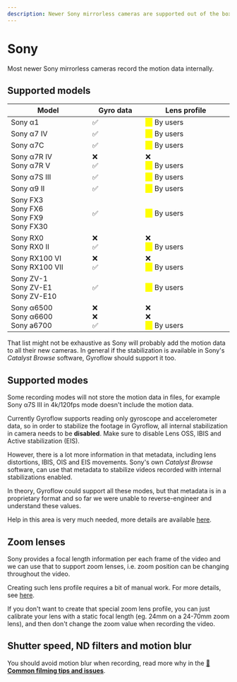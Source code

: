 ```yaml
---
description: Newer Sony mirrorless cameras are supported out of the box.
---
```


# Sony

Most newer Sony mirrorless cameras record the motion data internally.

## Supported models

<table><thead><tr><th width="289">Model</th><th width="174">Gyro data</th><th width="320">Lens profile</th></tr></thead><tbody><tr><td>Sony α1</td><td>✅</td><td><mark style="color:yellow;">⚠️</mark> By users</td></tr><tr><td>Sony α7 IV</td><td>✅</td><td><mark style="color:yellow;">⚠️</mark> By users</td></tr><tr><td>Sony α7C</td><td>✅</td><td><mark style="color:yellow;">⚠️</mark> By users</td></tr><tr><td>Sony α7R IV<br>Sony α7R V</td><td>❌<br>✅</td><td>❌<br><mark style="color:yellow;">⚠️</mark> By users</td></tr><tr><td>Sony α7S III</td><td>✅</td><td><mark style="color:yellow;">⚠️</mark> By users</td></tr><tr><td>Sony α9 II</td><td>✅</td><td><mark style="color:yellow;">⚠️</mark> By users</td></tr><tr><td>Sony FX3<br>Sony FX6<br>Sony FX9<br>Sony FX30</td><td>✅</td><td><mark style="color:yellow;">⚠️</mark> By users</td></tr><tr><td>Sony RX0<br>Sony RX0 II</td><td>❌<br>✅</td><td>❌<br><mark style="color:yellow;">⚠️</mark> By users</td></tr><tr><td>Sony RX100 VI<br>Sony RX100 VII</td><td>❌<br>✅</td><td>❌<br><mark style="color:yellow;">⚠️</mark> By users</td></tr><tr><td>Sony ZV-1<br>Sony ZV-E1<br>Sony ZV-E10</td><td>✅</td><td><mark style="color:yellow;">⚠️</mark> By users</td></tr><tr><td>Sony α6500<br>Sony α6600<br>Sony a6700</td><td>❌<br>❌<br>✅</td><td>❌<br>❌<br><mark style="color:yellow;">⚠️</mark> By users</td></tr></tbody></table>

That list might not be exhaustive as Sony will probably add the motion data to all their new cameras. In general if the stabilization is available in Sony's _Catalyst Browse_ software, Gyroflow should support it too.

## Supported modes

Some recording modes will not store the motion data in files, for example Sony α7S III in 4k/120fps mode doesn't include the motion data.&#x20;

Currently Gyroflow supports reading only gyroscope and accelerometer data, so in order to stabilize the footage in Gyroflow, all internal stabilization in camera needs to be **disabled**. Make sure to disable Lens OSS, IBIS and Active stabilization (EIS).

However, there is a lot more information in that metadata, including lens distortions, IBIS, OIS and EIS movements. Sony's own _Catalyst Browse_ software, can use that metadata to stabilize videos recorded with internal stabilizations enabled.&#x20;

In theory, Gyroflow could support all these modes, but that metadata is in a proprietary format and so far we were unable to reverse-engineer and understand these values.

Help in this area is very much needed, more details are available [here](https://github.com/gyroflow/gyroflow/issues/44).

## Zoom lenses

Sony provides a focal length information per each frame of the video and we can use that to support zoom lenses, i.e. zoom position can be changing throughout the video.

Creating such lens profile requires a bit of manual work. For more details, see [here](../../advanced-usage/lens-profiles.md).

If you don't want to create that special zoom lens profile, you can just calibrate your lens with a static focal length (eg. 24mm on a 24-70mm zoom lens), and then don't change the zoom value when recording the video.

## Shutter speed, ND filters and motion blur

You should avoid motion blur when recording, read more why in the [📸 **Common filming tips and issues**](../common-filming-tips-and-issues.md).
